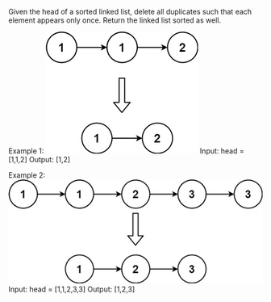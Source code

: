 Given the head of a sorted linked list, delete all duplicates such that each element appears only once. Return the linked list sorted as well.

Example 1:
![img.png](img.png)
Input: head = [1,1,2]
Output: [1,2]

Example 2:
![img_1.png](img_1.png)
Input: head = [1,1,2,3,3]
Output: [1,2,3]